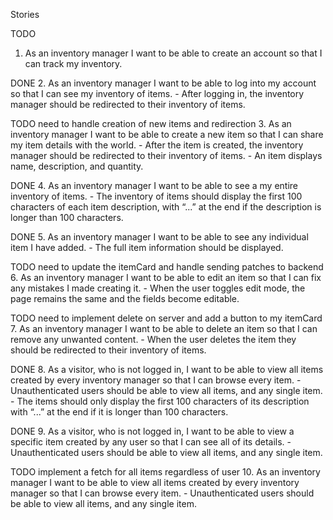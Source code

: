 Stories

TODO
1. As an inventory manager I want to be able to create an account so that I can track my inventory.

DONE
2. As an inventory manager I want to be able to log into my account so that I can see my inventory of items.
    - After logging in, the inventory manager should be redirected to their inventory of items.

TODO need to handle creation of new items  and redirection
3. As an inventory manager I want to be able to create a new item so that I can share my item details with the world.
    - After the item is created, the inventory manager should be redirected to their inventory of items.
    - An item displays name, description, and quantity.

DONE
4. As an inventory manager I want to be able to see a my entire inventory of items.
    - The inventory of items should display the first 100 characters of each item description, with “...” at the end if the description is longer than 100 characters.

DONE
5. As an inventory manager I want to be able to see any individual item I have added.
    - The full item information should be displayed.

TODO need to update the itemCard and handle sending patches to backend
6. As an inventory manager I want to be able to edit an item so that I can fix any mistakes I made creating it.
    - When the user toggles edit mode, the page remains the same and the fields become editable.

TODO need to implement delete on server and add a button to my itemCard
7. As an inventory manager I want to be able to delete an item so that I can remove any unwanted content.
    - When the user deletes the item they should be redirected to their inventory of items.

DONE
8. As a visitor, who is not logged in, I want to be able to view all items created by every inventory manager so that I can browse every item.
    - Unauthenticated users should be able to view all items, and any single item.
    - The items should only display the first 100 characters of its description with “...” at the end if it is longer than 100 characters.

DONE
9. As a visitor, who is not logged in, I want to be able to view a specific item created by any user so that I can see all of its details.
    - Unauthenticated users should be able to view all items, and any single item.

TODO implement a fetch for all items regardless of user
10. As an inventory manager I want to be able to view all items created by every inventory manager so that I can browse every item.
    - Unauthenticated users should be able to view all items, and any single item.
